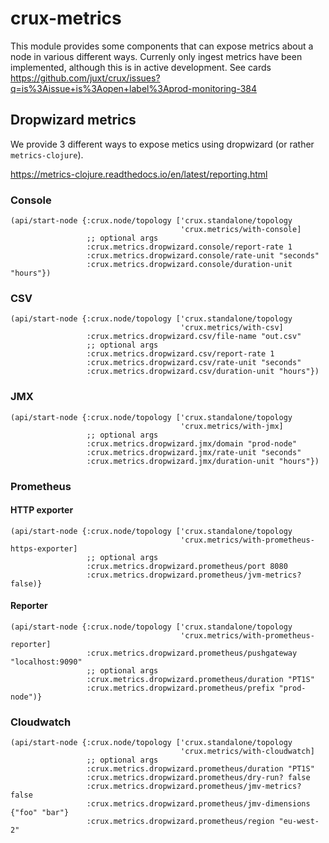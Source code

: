 # crux-metrics

This module provides some components that can expose metrics about a node in
various different ways. Currenly only ingest metrics have been implemented,
although this is in active development.
See cards https://github.com/juxt/crux/issues?q=is%3Aissue+is%3Aopen+label%3Aprod-monitoring-384

## Dropwizard metrics

We provide 3 different ways to expose metics using dropwizard (or rather `metrics-clojure`).

https://metrics-clojure.readthedocs.io/en/latest/reporting.html

### Console

```
(api/start-node {:crux.node/topology ['crux.standalone/topology
                                      'crux.metrics/with-console]
                 ;; optional args
                 :crux.metrics.dropwizard.console/report-rate 1
                 :crux.metrics.dropwizard.console/rate-unit "seconds"
                 :crux.metrics.dropwizard.console/duration-unit "hours"})
```

### CSV

```
(api/start-node {:crux.node/topology ['crux.standalone/topology
                                      'crux.metrics/with-csv]
                 :crux.metrics.dropwizard.csv/file-name "out.csv"
                 ;; optional args
                 :crux.metrics.dropwizard.csv/report-rate 1
                 :crux.metrics.dropwizard.csv/rate-unit "seconds"
                 :crux.metrics.dropwizard.csv/duration-unit "hours"})
```

### JMX

```
(api/start-node {:crux.node/topology ['crux.standalone/topology
                                      'crux.metrics/with-jmx]
                 ;; optional args
                 :crux.metrics.dropwizard.jmx/domain "prod-node"
                 :crux.metrics.dropwizard.jmx/rate-unit "seconds"
                 :crux.metrics.dropwizard.jmx/duration-unit "hours"})
```

### Prometheus

#### HTTP exporter

```
(api/start-node {:crux.node/topology ['crux.standalone/topology
                                      'crux.metrics/with-prometheus-https-exporter]
                 ;; optional args
                 :crux.metrics.dropwizard.prometheus/port 8080
                 :crux.metrics.dropwizard.prometheus/jvm-metrics? false)}
```

#### Reporter

```
(api/start-node {:crux.node/topology ['crux.standalone/topology
                                      'crux.metrics/with-prometheus-reporter]
                 :crux.metrics.dropwizard.prometheus/pushgateway "localhost:9090"
                 ;; optional args
                 :crux.metrics.dropwizard.prometheus/duration "PT1S"
                 :crux.metrics.dropwizard.prometheus/prefix "prod-node")}
```

### Cloudwatch

```
(api/start-node {:crux.node/topology ['crux.standalone/topology
                                      'crux.metrics/with-cloudwatch]
                 ;; optional args
                 :crux.metrics.dropwizard.prometheus/duration "PT1S"
                 :crux.metrics.dropwizard.prometheus/dry-run? false
                 :crux.metrics.dropwizard.prometheus/jmv-metrics? false
                 :crux.metrics.dropwizard.prometheus/jmv-dimensions {"foo" "bar"}
                 :crux.metrics.dropwizard.prometheus/region "eu-west-2"
```
